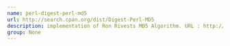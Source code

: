 ```yaml
---
name: perl-digest-perl-md5
url: http://search.cpan.org/dist/Digest-Perl-MD5
description: implementation of Ron Rivests MD5 Algorithm. URL : http://search.cpan.org/dist/Digest-Perl-MD5 Groups : None
group: None
---
```

